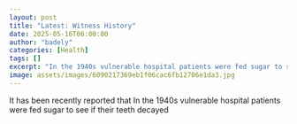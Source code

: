 ```yaml
---
layout: post
title: "Latest: Witness History"
date: 2025-05-16T06:00:00
author: "badely"
categories: [Health]
tags: []
excerpt: "In the 1940s vulnerable hospital patients were fed sugar to see if their teeth decayed"
image: assets/images/6090217369eb1f06cac6fb12706e1da3.jpg
---
```


It has been recently reported that In the 1940s vulnerable hospital patients were fed sugar to see if their teeth decayed

